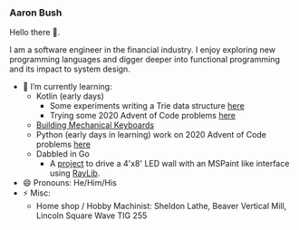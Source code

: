 ### Aaron Bush

Hello there 👋.

I am a software engineer in the financial industry.  I enjoy exploring new programming languages and digger deeper into functional programming and its impact to system design.

- 🌱 I’m currently learning: 
  - Kotlin (early days)
    - Some experiments writing a Trie data structure [here](https://github.com/aaronbush/kotlin-trie)
    - Trying some 2020 Advent of Code problems [here](https://github.com/aaronbush/aoc-2020-kotlin)
  - [Building Mechanical Keyboards](https://aaronbush.github.io/keyboards/)
  - Python (early days in learning) work on 2020 Advent of Code problems [here](https://github.com/aaronbush/aoc-2020)
  - Dabbled in Go
    - A [project](https://github.com/aaronbush/goledwall) to drive a 4'x8' LED wall with an MSPaint like interface using [RayLib](https://www.raylib.com/).
- 😄 Pronouns: He/Him/His
- ⚡ Misc:
  - Home shop / Hobby Machinist: Sheldon Lathe, Beaver Vertical Mill, Lincoln Square Wave TIG 255
